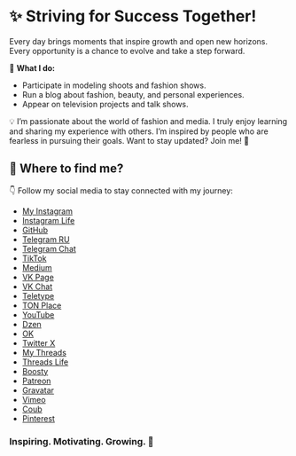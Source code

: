 # ✨ Striving for Success Together!

Every day brings moments that inspire growth and open new horizons. Every opportunity is a chance to evolve and take a step forward. 

💼 **What I do:**
- Participate in modeling shoots and fashion shows.
- Run a blog about fashion, beauty, and personal experiences.
- Appear on television projects and talk shows.

💡 I’m passionate about the world of fashion and media. I truly enjoy learning and sharing my experience with others. I’m inspired by people who are fearless in pursuing their goals. Want to stay updated? Join me! 🖤

## 📲 Where to find me?

👇 Follow my social media to stay connected with my journey:
- [My Instagram](https://www.instagram.com/diana_shlianina.s/)
- [Instagram Life](https://www.instagram.com/diana_s_life2/)
- [GitHub](https://github.com/ShuryginaDiana)
- [Telegram RU](https://t.me/DianaShuryginas)
- [Telegram Chat](https://t.me/Di_DianaShurygina)
- [TikTok](https://www.tiktok.com/@shurygina_vlog)
- [Medium](https://dianashurygina.medium.com/)
- [VK Page](https://vk.com/shurygina_vlog)
- [VK Chat](https://vk.com/dianashuryginavideo)
- [Teletype](https://teletype.in/@dianashurygina)
- [TON Place](https://ton.place/dianashurygina)
- [YouTube](https://www.youtube.com/@Diana_Shurygina.)
- [Dzen](https://dzen.ru/dianashurygina)
- [OK](https://ok.ru/profile/910036457657)
- [Twitter X](https://x.com/DianaShyriginas)
- [My Threads](https://www.threads.net/@diana_shlianina.s)
- [Threads Life](https://www.threads.net/@diana_s_life2)
- [Boosty](https://boosty.to/dianashurygina)
- [Patreon](https://www.patreon.com/c/dianashurygina)
- [Gravatar](https://gravatar.com/dianashuryginas)
- [Vimeo](https://vimeo.com/dianashuryginas)
- [Coub](https://coub.com/dianashurygina)
- [Pinterest](https://www.pinterest.com/ShuryginaDiana/)

### Inspiring. Motivating. Growing. 🚀

